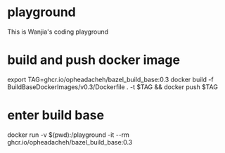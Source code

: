 # playground

This is Wanjia's coding playground

# build and push docker image
export TAG=ghcr.io/opheadacheh/bazel_build_base:0.3
docker build -f BuildBaseDockerImages/v0.3/Dockerfile . -t $TAG && docker push $TAG

# enter build base
docker run -v $(pwd):/playground -it --rm ghcr.io/opheadacheh/bazel_build_base:0.3